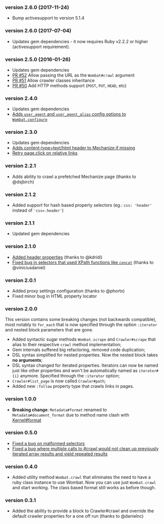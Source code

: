 ### version 2.6.0 (2017-11-24)

* Bump activesupport to version 5.1.4

### version 2.6.0 (2017-07-04)

* Updates gem dependencies - it now requires Ruby v2.2.2 or higher (activesupport requirement).

### version 2.5.0 (2016-01-26)

* Updates gem dependencies
* [PR #52](https://github.com/felipecsl/wombat/pull/52) Allow passing the URL as the `Wombat#crawl` argument
* [PR #51](https://github.com/felipecsl/wombat/pull/51) Allow crawler classes inheritance
* [PR #50](https://github.com/felipecsl/wombat/pull/50) Add HTTP methods support (`POST`, `PUT`, `HEAD`, etc)

### version 2.4.0

 * Updates gem dependencies
 * [Adds `user_agent` and `user_agent_alias` config options to `Wombat.configure`](https://github.com/felipecsl/wombat/pull/45)

### version 2.3.0

 * Updates gem dependencies
 * [Adds content-type=text/html header to Mechanize if missing](https://github.com/felipecsl/wombat/pull/40)
 * [Retry page.click on relative links](https://github.com/felipecsl/wombat/pull/32)

### version 2.2.1

 * Adds ability to crawl a prefetched Mechanize page (thanks to @dsjbirch)

### version 2.1.2

 * Added support for hash based property selectors (eg.: `css: 'header'` instead of `'css=.header'`)

### version 2.1.1

 * Updated gem dependencies

### version 2.1.0

 * [Added header properties](https://github.com/felipecsl/wombat/pull/11) (thanks to @kdridi)
 * [Fixed bug in selectors that used XPath functions like `concat`](https://github.com/felipecsl/wombat/pull/10) (thanks to @viniciusdaniel)

### version 2.0.1

 * Added proxy settings configuration (thanks to @phortx)
 * Fixed minor bug in HTML property locator

### version 2.0.0

This version contains some breaking changes (not backwards compatible), most notably to `for_each` that is now specified through the option `:iterator` and nested block parameters that are gone.

 * Added syntactic sugar methods `Wombat.scrape` and `Crawler#scrape` that alias to their respective `crawl` method implementation;
 * Gem internals suffered big refactoring, removed code duplication;
 * DSL syntax simplified for nested properties. Now the nested block takes **no arguments**;
 * DSL syntax changed for iterated properties. Iterators can now be named just like other properties and won't be automatically named as `iterator#{i}` anymore. Specified through the `:iterator` option;
 * `Crawler#list_page` is now called `Crawler#path`;
 * Added new `:follow` property type that crawls links in pages.

### version 1.0.0

 * **Breaking change**: `Metadata#format` renamed to `Metadata#document_format` due to method name clash with [Kernel#format](http://www.ruby-doc.org/core-1.9.3/Kernel.html#method-i-format)

### version 0.5.0

 * [Fixed a bug on malformed selectors](https://github.com/felipecsl/wombat/commit/e0f4eec20e1e2bb07a1813a1edd019933edeceaa)
 * [Fixed a bug where multiple calls to #crawl would not clean up previously iterated array results and yield repeated results](https://github.com/felipecsl/wombat/commit/40b09a5bf8b9ba08aa51b6f41f706b7c3c4e4252)

### version 0.4.0

 * Added utility method `Wombat.crawl` that eliminates the need to have a ruby class instance to use Wombat. Now you can use just `Wombat.crawl` and start working. The class based format still works as before though.

### version 0.3.1

 * Added the ability to provide a block to Crawler#crawl and override the default crawler properties for a one off run (thanks to @danielnc)
